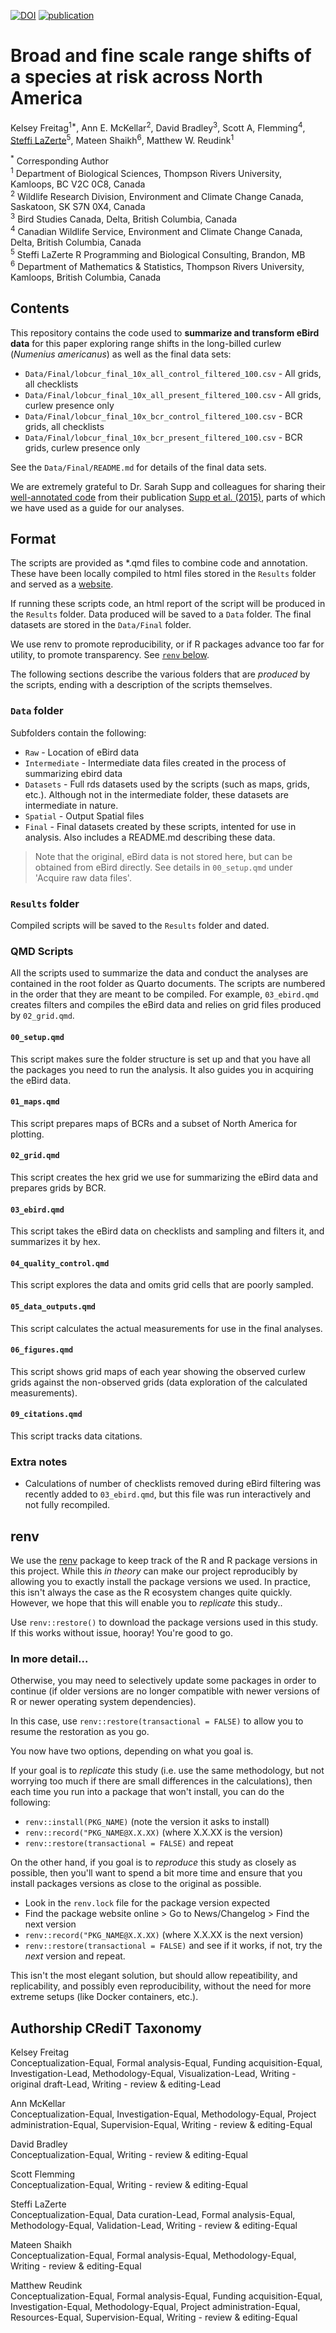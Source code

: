 [![DOI](https://zenodo.org/badge/.svg)](https://zenodo.org/badge/latestdoi/)
[![publication](https://img.shields.io/badge/status-in-review-yellow)]()

# Broad and fine scale range shifts of a species at risk across North America

Kelsey Freitag<sup>1*</sup>, Ann E. McKellar<sup>2</sup>, David Bradley<sup>3</sup>, Scott A, Flemming<sup>4</sup>, 
[Steffi LaZerte](https://steffilazerte.ca)<sup>5</sup>, Mateen Shaikh<sup>6</sup>, Matthew W. Reudink<sup>1</sup>

<sup>*</sup> Corresponding Author  
<sup>1</sup> Department of Biological Sciences, Thompson Rivers University, Kamloops, BC V2C 0C8, Canada  
<sup>2</sup> Wildlife Research Division, Environment and Climate Change Canada, Saskatoon, SK S7N 0X4, Canada  
<sup>3</sup> Bird Studies Canada, Delta, British Columbia, Canada  
<sup>4</sup> Canadian Wildlife Service, Environment and Climate Change Canada, Delta, British Columbia, Canada  
<sup>5</sup> Steffi LaZerte R Programming and Biological Consulting, Brandon, MB   
<sup>6</sup> Department of Mathematics & Statistics, Thompson Rivers University, Kamloops, British Columbia, Canada    

## Contents

This repository contains the code used to **summarize and transform eBird data** for this paper
exploring range shifts in the long-billed curlew (*Numenius americanus*) as well
as the final data sets: 

- `Data/Final/lobcur_final_10x_all_control_filtered_100.csv`  - All grids, all checklists
- `Data/Final/lobcur_final_10x_all_present_filtered_100.csv`  - All grids, curlew presence only
- `Data/Final/lobcur_final_10x_bcr_control_filtered_100.csv`  - BCR grids, all checklists
- `Data/Final/lobcur_final_10x_bcr_present_filtered_100.csv`  - BCR grids, curlew presence only

See the `Data/Final/README.md` for details of the final data sets.

We are extremely grateful to Dr. Sarah Supp and colleagues for sharing their [well-annotated code](https://github.com/sarahsupp/hb-migration) from their publication [Supp et al. (2015)](https://esajournals.onlinelibrary.wiley.com/doi/full/10.1890/ES15-00239.1), 
parts of which we have used as a guide for our analyses. 


## Format

The scripts are provided as *.qmd files to combine code and annotation. These
have been locally compiled to html files stored in the `Results` folder and served as a [website](https://steffilazerte.ca/lb_curlew_distribution/Results/00_overview.html).

If running these scripts code, an html report of the script will be produced in the `Results` folder. 
Data produced will be saved to a `Data` folder. 
The final datasets are stored in the `Data/Final` folder.

We use renv to promote reproducibility, or if R packages advance too far for 
utility, to promote transparency. 
See [`renv` below](https://github.com/steffilazerte/lb_curlew_distribution#renv).

The following sections describe the various folders that are *produced* by the
scripts, ending with a description of the scripts themselves.


### `Data` folder

Subfolders contain the following:

- `Raw` - Location of eBird data
- `Intermediate` - Intermediate data files created in the process of summarizing
ebird data
- `Datasets` - Full rds datasets used by the scripts (such as maps, grids, etc.). 
Although not in the intermediate folder, these datasets are intermediate in nature.
- `Spatial` - Output Spatial files
- `Final` - Final datasets created by these scripts, intented for use in analysis.
  Also includes a README.md describing these data.

> Note that the original, eBird data is not stored here, but can be obtained from
> eBird directly. See details in `00_setup.qmd` under 'Acquire raw data files'.

### `Results` folder

Compiled scripts will be saved to the `Results` folder and dated.


### QMD Scripts

All the scripts used to summarize the data and conduct the analyses are
contained in the root folder as Quarto documents. The scripts are numbered in the order that
they are meant to be compiled. For example, `03_ebird.qmd` creates filters and
compiles the eBird data and relies on grid files produced by `02_grid.qmd`.

#### `00_setup.qmd`
This script makes sure the folder structure is set up and that you have all the packages you need to run the analysis. It also guides you in acquiring the eBird data.

#### `01_maps.qmd`
This script prepares maps of BCRs and a subset of North America for plotting.

#### `02_grid.qmd`
This script creates the hex grid we use for summarizing the eBird data and
prepares grids by BCR.

#### `03_ebird.qmd`
This script takes the eBird data on checklists and sampling and filters it, and
summarizes it by hex.

#### `04_quality_control.qmd`
This script explores the data and omits grid cells that are poorly sampled. 

#### `05_data_outputs.qmd`
This script calculates the actual measurements for use in the final analyses.

#### `06_figures.qmd`
This script shows grid maps of each year showing the observed curlew grids against the non-observed grids (data exploration of the calculated measurements).

#### `09_citations.qmd`
This script tracks data citations.


### Extra notes
- Calculations of number of checklists removed during eBird filtering was recently
added to `03_ebird.qmd`, but this file was run interactively and not fully 
recompiled.


## renv

We use the [renv](https://rstudio.github.io/renv/index.html) package to
keep track of the R and R package versions in this project. While this *in theory*
can make our project reproducibly by allowing you to exactly install the package versions we used. In practice, this isn't always the case as the R ecosystem changes quite quickly.
However, we hope that this will enable you to *replicate* this study.. 

Use `renv::restore()` to download the package versions used in this study.
If this works without issue, hooray! You're good to go.


### In more detail...

Otherwise, you may need to selectively update some packages in order to continue
(if older versions are no longer compatible with newer versions of R or newer
operating system dependencies). 

In this case, use `renv::restore(transactional = FALSE)` to allow you to resume
the restoration as you go. 

You now have two options, depending on what you goal is. 

If your goal is to *replicate* this study (i.e. use the same methodology, but 
not worrying too much if there are small differences in the calculations), then
each time you run into a package that won't install, you can do the following:

- `renv::install(PKG_NAME)` (note the version it asks to install)
- `renv::record("PKG_NAME@X.X.XX)` (where X.X.XX is the version)
- `renv::restore(transactional = FALSE)` and repeat

On the other hand, if you goal is to *reproduce* this study as closely as possible,
then you'll want to spend a bit more time and ensure that you install packages
versions as close to the original as possible. 

- Look in the `renv.lock` file for the package version expected
- Find the package website online > Go to News/Changelog > Find the next version
- `renv::record("PKG_NAME@X.X.XX)` (where X.X.XX is the next version)
- `renv::restore(transactional = FALSE)` and see if it works, if not, try the *next* version and repeat.

This isn't the most elegant solution, but should allow repeatibility, and 
replicability, and possibly even reproducibility, without the need for more
extreme setups (like Docker containers, etc.). 


## Authorship CRediT Taxonomy

Kelsey Freitag  
Conceptualization-Equal, Formal analysis-Equal, Funding acquisition-Equal, Investigation-Lead, Methodology-Equal, Visualization-Lead, Writing - original draft-Lead, Writing - review & editing-Lead

Ann McKellar  
Conceptualization-Equal, Investigation-Equal, Methodology-Equal, Project administration-Equal, Supervision-Equal, Writing - review & editing-Equal

David Bradley  
Conceptualization-Equal, Writing - review & editing-Equal

Scott Flemming  
Conceptualization-Equal, Writing - review & editing-Equal

Steffi LaZerte  
Conceptualization-Equal, Data curation-Lead, Formal analysis-Equal, Methodology-Equal, Validation-Lead, Writing - review & editing-Equal

Mateen Shaikh  
Conceptualization-Equal, Formal analysis-Equal, Methodology-Equal, Writing - review & editing-Equal

Matthew Reudink  
Conceptualization-Equal, Formal analysis-Equal, Funding acquisition-Equal, Investigation-Equal, Methodology-Equal, Project administration-Equal, Resources-Equal, Supervision-Equal, Writing - review & editing-Equal
